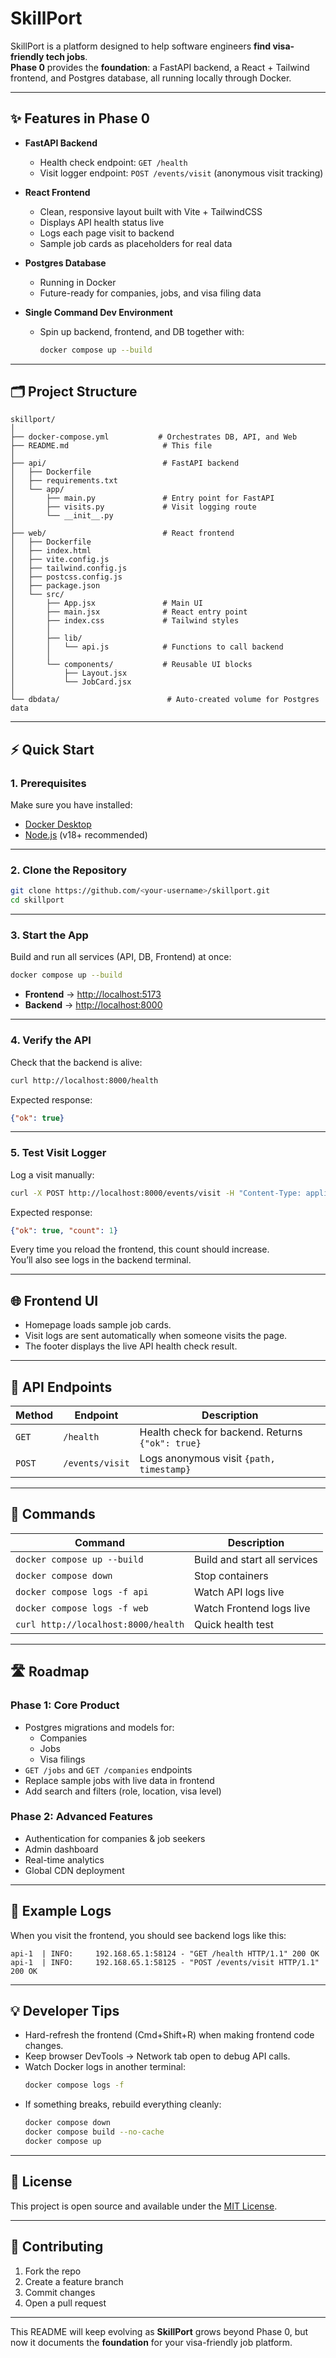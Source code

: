 
# SkillPort

SkillPort is a platform designed to help software engineers **find visa-friendly tech jobs**.  
**Phase 0** provides the **foundation**: a FastAPI backend, a React + Tailwind frontend, and Postgres database, all running locally through Docker.

---

## ✨ Features in Phase 0
- **FastAPI Backend**
  - Health check endpoint: `GET /health`
  - Visit logger endpoint: `POST /events/visit` (anonymous visit tracking)

- **React Frontend**
  - Clean, responsive layout built with Vite + TailwindCSS
  - Displays API health status live
  - Logs each page visit to backend
  - Sample job cards as placeholders for real data

- **Postgres Database**
  - Running in Docker
  - Future-ready for companies, jobs, and visa filing data

- **Single Command Dev Environment**
  - Spin up backend, frontend, and DB together with:
    ```bash
    docker compose up --build
    ```

---

## 🗂 Project Structure
```
skillport/
│
├── docker-compose.yml           # Orchestrates DB, API, and Web
├── README.md                     # This file
│
├── api/                          # FastAPI backend
│   ├── Dockerfile
│   ├── requirements.txt
│   └── app/
│       ├── main.py               # Entry point for FastAPI
│       ├── visits.py             # Visit logging route
│       └── __init__.py
│
├── web/                          # React frontend
│   ├── Dockerfile
│   ├── index.html
│   ├── vite.config.js
│   ├── tailwind.config.js
│   ├── postcss.config.js
│   ├── package.json
│   └── src/
│       ├── App.jsx               # Main UI
│       ├── main.jsx              # React entry point
│       ├── index.css             # Tailwind styles
│       │
│       ├── lib/
│       │   └── api.js            # Functions to call backend
│       │
│       └── components/           # Reusable UI blocks
│           ├── Layout.jsx
│           └── JobCard.jsx
│
└── dbdata/                        # Auto-created volume for Postgres data
```

---

## ⚡ Quick Start

### 1. Prerequisites
Make sure you have installed:
- [Docker Desktop](https://www.docker.com/products/docker-desktop/)
- [Node.js](https://nodejs.org/) (v18+ recommended)

---

### 2. Clone the Repository
```bash
git clone https://github.com/<your-username>/skillport.git
cd skillport
```

---

### 3. Start the App
Build and run all services (API, DB, Frontend) at once:
```bash
docker compose up --build
```

- **Frontend** → [http://localhost:5173](http://localhost:5173)  
- **Backend** → [http://localhost:8000](http://localhost:8000)

---

### 4. Verify the API
Check that the backend is alive:
```bash
curl http://localhost:8000/health
```

Expected response:
```json
{"ok": true}
```

---

### 5. Test Visit Logger
Log a visit manually:
```bash
curl -X POST http://localhost:8000/events/visit -H "Content-Type: application/json" -d '{"path": "/"}'
```

Expected response:
```json
{"ok": true, "count": 1}
```

Every time you reload the frontend, this count should increase.  
You’ll also see logs in the backend terminal.

---

## 🌐 Frontend UI
- Homepage loads sample job cards.
- Visit logs are sent automatically when someone visits the page.
- The footer displays the live API health check result.

---

## 🔗 API Endpoints

| Method | Endpoint           | Description |
|--------|--------------------|-------------|
| `GET`  | `/health`          | Health check for backend. Returns `{"ok": true}` |
| `POST` | `/events/visit`    | Logs anonymous visit `{path, timestamp}` |

---

## 🧰 Commands

| Command                  | Description |
|--------------------------|-------------|
| `docker compose up --build` | Build and start all services |
| `docker compose down`       | Stop containers |
| `docker compose logs -f api`| Watch API logs live |
| `docker compose logs -f web`| Watch Frontend logs live |
| `curl http://localhost:8000/health` | Quick health test |

---

## 🛣 Roadmap
### Phase 1: Core Product
- Postgres migrations and models for:
  - Companies
  - Jobs
  - Visa filings
- `GET /jobs` and `GET /companies` endpoints
- Replace sample jobs with live data in frontend
- Add search and filters (role, location, visa level)

### Phase 2: Advanced Features
- Authentication for companies & job seekers
- Admin dashboard
- Real-time analytics
- Global CDN deployment

---

## 📝 Example Logs
When you visit the frontend, you should see backend logs like this:
```
api-1  | INFO:     192.168.65.1:58124 - "GET /health HTTP/1.1" 200 OK
api-1  | INFO:     192.168.65.1:58125 - "POST /events/visit HTTP/1.1" 200 OK
```

---

## 💡 Developer Tips
- Hard-refresh the frontend (Cmd+Shift+R) when making frontend code changes.
- Keep browser DevTools → Network tab open to debug API calls.
- Watch Docker logs in another terminal:
  ```bash
  docker compose logs -f
  ```
- If something breaks, rebuild everything cleanly:
  ```bash
  docker compose down
  docker compose build --no-cache
  docker compose up
  ```

---

## 📜 License
This project is open source and available under the [MIT License](LICENSE).

---

## 🤝 Contributing
1. Fork the repo
2. Create a feature branch
3. Commit changes
4. Open a pull request

---

This README will keep evolving as **SkillPort** grows beyond Phase 0, but now it documents the **foundation** for your visa-friendly job platform.
